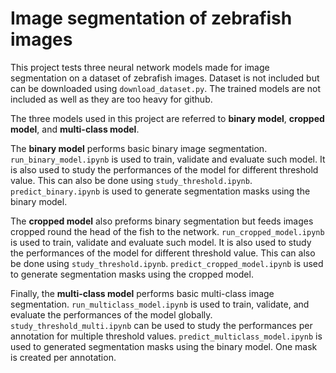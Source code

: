 #  Image segmentation of zebrafish images

This project tests three neural network models made for image segmentation on a dataset of zebrafish images. Dataset is not included but can be downloaded using `download_dataset.py`. The trained models are not included as well as they are too heavy for github. 

The three models used in this project are referred to **binary model**, **cropped model**, and **multi-class model**. 

The **binary model** performs basic binary image segmentation. `run_binary_model.ipynb` is used to train, validate and evaluate such model. It is also used to study the performances of the model for different threshold value. This can also be done using `study_threshold.ipynb`. `predict_binary.ipynb` is used to generate segmentation masks using the binary model.

The **cropped model** also preforms binary segmentation but feeds images cropped round the head of the fish to the network. `run_cropped_model.ipynb` is used to 
train, validate and evaluate such model. It is also used to study the performances of the model for different threshold value. This can also be done using `study_threshold.ipynb`. `predict_cropped_model.ipynb` is used to generate segmentation masks using the cropped model.

Finally, the **multi-class model** performs basic multi-class image segmentation. `run_multiclass_model.ipynb` is used to train, validate, and evaluate the performances of the model globally. `study_threshold_multi.ipynb` can be used to study the performances per annotation for multiple threshold values. `predict_multiclass_model.ipynb` is used to generated segmentation masks using the binary model. One mask is created per annotation.

